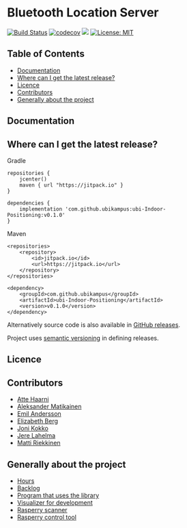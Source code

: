 # Bluetooth Location Server

[![Build Status](https://travis-ci.org/ubikampus/ubi-Indoor-Positioning.svg?branch=master)](https://travis-ci.org/ubikampus/ubi-Indoor-Positioning)
[![codecov](https://codecov.io/gh/ubikampus/ubi-Indoor-Positioning/branch/master/graph/badge.svg)](https://codecov.io/gh/ubikampus/ubi-Indoor-Positioning)
[![](https://jitpack.io/v/ubikampus/ubi-Indoor-Positioning.svg)](https://jitpack.io/#ubikampus/ubi-Indoor-Positioning)
[![License: MIT](https://img.shields.io/badge/License-MIT-green.svg)](https://opensource.org/licenses/MIT)

<!-- TODO: Description -->

## Table of Contents <a name="table-of-contents"/>
*  [Documentation](#documentation)
*  [Where can I get the latest release?](#where-can-i-get-the-latest-release)
*  [Licence](#licence)
*  [Contributors](#contributors)
*  [Generally about the project](#generally-about-the-project)

## Documentation

<!-- TODO: Documentation -->

## Where can I get the latest release?

Gradle

```
repositories {
    jcenter()
    maven { url "https://jitpack.io" }
}

dependencies {
    implementation 'com.github.ubikampus:ubi-Indoor-Positioning:v0.1.0'
}
```

Maven

```
<repositories>
	<repository>
	    <id>jitpack.io</id>
	    <url>https://jitpack.io</url>
    </repository>
</repositories>
	
<dependency>
    <groupId>com.github.ubikampus</groupId>
    <artifactId>ubi-Indoor-Positioning</artifactId>
    <version>v0.1.0</version>
</dependency>
```

Alternatively source code is also available in [GitHub releases](https://github.com/ubikampus/ubi-Indoor-Positioning/releases).

Project uses [semantic versioning](https://semver.org/) in defining releases.

## Licence

<!-- TODO: Licence info -->

## Contributors

<!-- TODO: Text and arrange links -->

* [Atte Haarni](https://github.com/Ajhaa)
* [Aleksander Matikainen](https://github.com/alemati)
* [Emil Andersson](https://github.com/andeem)
* [Elizabeth Berg](https://github.com/reykjaviks)
* [Joni Kokko](https://github.com/Jhoneagle)
* [Jere Lahelma](https://github.com/je-l)
* [Matti Riekkinen](https://github.com/mriekkin)

## Generally about the project

<!-- TODO: Text and arrange links -->

* [Hours](https://docs.google.com/spreadsheets/d/1pgeD1oTm5cBeNS73Hs8ie4iGBln6UkSQHe_rVjXCOTo/edit?usp=sharing)
* [Backlog](https://docs.google.com/spreadsheets/d/1dOJzTgOaNfIl2t6UdaIPswVt-OaKmjpm_03oe0t5R6o/edit?usp=sharing)
* [Program that uses the library](https://github.com/ubikampus/server_program)
* [Visualizer for development](https://github.com/ubikampus/bluetooth-dev-visualizer)
* [Rasperry scanner](https://github.com/ubikampus/bluetooth-raspberry-scanner)
* [Rasperry control tool](https://github.com/ubikampus/raspberry-config-cli)

